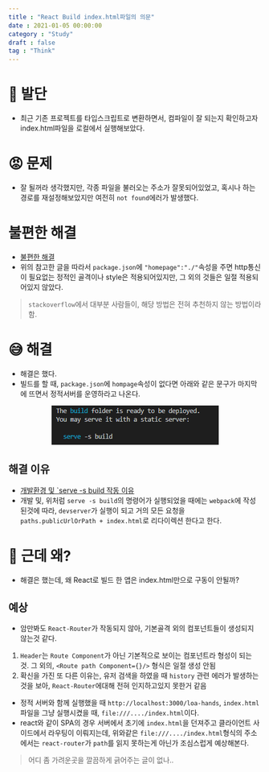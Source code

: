 ```yaml
---
title : "React Build index.html파일의 의문"
date : 2021-01-05 00:00:00
category : "Study"
draft : false
tag : "Think"
--- 
```


# 🙂 발단
* 최근 기존 프로젝트를 타입스크립트로 변환하면서, 컴파일이 잘 되는지 확인하고자 index.html파일을 로컬에서 실행해보았다.

# 😡 문제
* 잘 될꺼라 생각했지만, 각종 파일을 불러오는 주소가 잘못되어있었고, 혹시나 하는 경로를 재설정해보았지만 여전히 `not found`에러가 발생했다.

# 불편한 해결
* [불편한 해결](https://medium.com/@louis.raymond/why-cant-i-open-my-react-app-by-clicking-index-html-d1778f6324cf)
* 위의 참고한 글을 따라서 `package.json`에 `"homepage":"./"`속성을 주면 http통신이 필요없는 정적인 골격이나 style은 적용되어있지만, 그 외의 것들은 일절 적용되어있지 않았다.
> `stackoverflow`에서 대부분 사람들이, 해당 방법은 전혀 추천하지 않는 방법이라 함.

# 😅 해결
* 해결은 했다.
* 빌드를 할 때, `package.json`에 `hompage`속성이 없다면 아래와 같은 문구가 마지막에 뜨면서 정적서버를 운영하라고 나온다.
<div style="text-align : center">
  <img src="/img/2021/01/05/1.PNG?raw=true" alt="1">
</div>

## 해결 이유
* [개발환경 및 `serve -s build 작동 이유](https://medium.com/javascript-in-plain-english/404-react-page-not-found-355b9352041e)
* 개발 및, 위처럼 `serve -s build`의 명령어가 실행되었을 때에는 `webpack`에 작성된것에 따라, `devserver`가 실행이 되고 거의 모든 요청을 `paths.publicUrlOrPath + index.html`로 리다이렉션 한다고 한다.

# 🤔 근데 왜?
* 해결은 했는데, 왜 React로 빌드 한 앱은 index.html만으로 구동이 안될까?

## 예상
* 암만봐도 `React-Router`가 작동되지 않아, 기본골격 외의 컴포넌트들이 생성되지 않는것 같다.
 1. `Header`는 `Route Component`가 아닌 기본적으로 보이는 컴포넌트라 형성이 되는 것. 그 외의, `<Route path Component={}/>` 형식은 일절 생성 안됨  
 2. 확신을 가진 또 다른 이유는, 유저 검색을 하였을 때 `history` 관련 에러가 발생하는것을 보아, `React-Router`에대해 전혀 인지하고있지 못한거 같음
* 정적 서버와 함께 실행했을 때 `http://localhost:3000/loa-hands`, `index.html`파일을 그냥 실행시켰을 때, `file:///..../index.html`이다.
* react와 같이 SPA의 경우 서버에서 초기에 `index.html`을 던져주고 클라이언트 사이드에서 라우팅이 이뤄지는데, 위와같은 `file:///..../index.html`형식의 주소에서는 `react-router`가 `path`를 읽지 못하는게 아닌가 조심스럽게 예상해본다.
> 어디 좀 가려운곳을 깔끔하게 긁어주는 글이 없나..